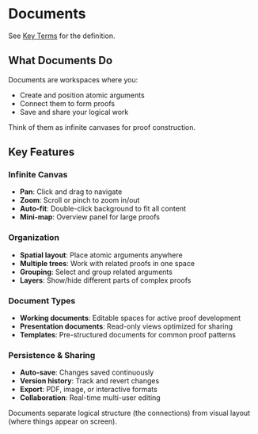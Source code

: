 # Documents

See [Key Terms](./key-terms.md#document) for the definition.

## What Documents Do

Documents are workspaces where you:
- Create and position atomic arguments
- Connect them to form proofs
- Save and share your logical work

Think of them as infinite canvases for proof construction.

## Key Features

### Infinite Canvas
- **Pan**: Click and drag to navigate
- **Zoom**: Scroll or pinch to zoom in/out
- **Auto-fit**: Double-click background to fit all content
- **Mini-map**: Overview panel for large proofs

### Organization
- **Spatial layout**: Place atomic arguments anywhere
- **Multiple trees**: Work with related proofs in one space
- **Grouping**: Select and group related arguments
- **Layers**: Show/hide different parts of complex proofs

### Document Types
- **Working documents**: Editable spaces for active proof development
- **Presentation documents**: Read-only views optimized for sharing
- **Templates**: Pre-structured documents for common proof patterns

### Persistence & Sharing
- **Auto-save**: Changes saved continuously
- **Version history**: Track and revert changes
- **Export**: PDF, image, or interactive formats
- **Collaboration**: Real-time multi-user editing

Documents separate logical structure (the connections) from visual layout (where things appear on screen).